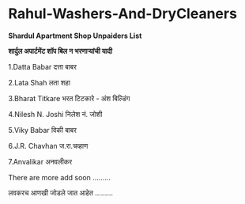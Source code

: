 # Rahul-Washers-And-DryCleaners

**Shardul Apartment Shop Unpaiders List**

**शार्दुल अपार्टमेंट शॉप बिल न भरणाऱ्यांची यादी**

1.Datta Babar दत्ता बाबर

2.Lata Shah लता शहा

3.Bharat Titkare भरत टिटकारे - अंश बिल्डिंग

4.Nilesh N. Joshi निलेश नं. जोशी

5.Viky Babar विकी बाबर

6.J.R. Chavhan ज.रा.चव्हाण

7.Anvalikar अनवलीकर

There are more add soon .........

लवकरच आणखी जोडले जात आहेत .........





